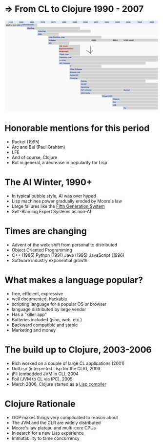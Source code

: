 # => From CL to Clojure 1990 - 2007

<img src="https://raw.githubusercontent.com/reborg/lisp-history-talk/master/20220512-juxt-conf/media/timeline-2.png" width="600">

# Honorable mentions for this period

* Racket (1995)
* Arc and Bel (Paul Graham)
* LFE
* And of course, Clojure
* But in general, a decrease in popularity for Lisp

# The AI Winter, 1990+

* In typical bubble style, AI was over hyped
* Lisp machines power gradually eroded by Moore's law
* Large failures like the [Fifth Generation System](https://en.wikipedia.org/wiki/Fifth_Generation_Computer_Systems#Failure)
* Self-Blaming Expert Systems as non-AI

# Times are changing

* Advent of the web: shift from personal to distributed
* Object Oriented Programming
* C++ (1985) Python (1991) Java (1995) JavaScript (1996)
* Software industry exponential growth

# What makes a language popular?

* free, efficient, expressive
* well documented, hackable
* scripting language for a popular OS or browser
* language distributed by large vendor
* Has a "killer app"
* Batteries included (json, web, etc.)
* Backward compatible and stable
* Marketing and money

# The build up to Clojure, 2003-2006

* Rich worked on a couple of large CL applications (2001)
* DotLisp (interpreted Lisp for the CLR), 2003
* jFli (embedded JVM in CL), 2004
* Foil (JVM to CL via IPC), 2005
* March 2006, Clojure started as a [Lisp compiler](https://sourceforge.net/p/clojure/code/61/tree/trunk/src/lisp/clojure.lisp#l11)

# Clojure Rationale

* OOP makes things very complicated to reason about
* The JVM and the CLR are widely distributed
* Moore's law plateau and multi-core CPUs
* In search for a new Lisp experience
* Immutability to tame concurrency
